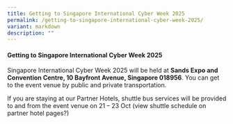 ```yaml
---
title: Getting to Singapore International Cyber Week 2025
permalink: /getting-to-singapore-international-cyber-week-2025/
variant: markdown
description: ""
---
```

#### **Getting to Singapore International Cyber Week 2025**

Singapore International Cyber Week 2025 will be held at **Sands Expo and Convention Centre, 10 Bayfront Avenue, Singapore 018956**. You can get to the event venue by public and private transportation<a href="https://www.marinabaysands.com/company-information/directions-to-marina-bay-sands.html#mice" target="_blank"></a>.

If you are staying at our Partner Hotels, shuttle bus services will be provided to and from the event venue on 21 – 23 Oct (view shuttle schedule on partner hotel pages?)